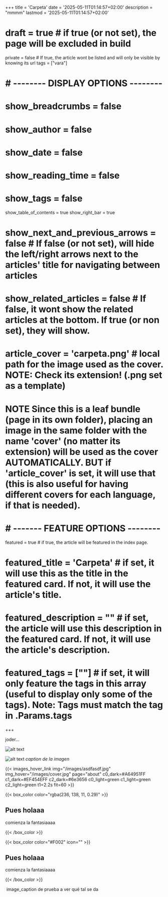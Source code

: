 +++
title = 'Carpeta'
date = '2025-05-11T01:14:57+02:00'
description = "mmmm"
lastmod = '2025-05-11T01:14:57+02:00'
# draft = true # if true (or not set), the page will be excluded in build
private = false # If true, the article wont be listed and will only be visible by knowing its url
tags = ["vara"]
# # -------- DISPLAY OPTIONS --------
# show_breadcrumbs = false
# show_author = false
# show_date = false
# show_reading_time = false
# show_tags = false
show_table_of_contents = true
show_right_bar = true
# show_next_and_previous_arrows = false # If false (or not set), will hide the left/right arrows next to the articles' title for navigating between articles
# show_related_articles = false # If false, it wont show the related articles at the bottom. If true (or non set), they will show.
# article_cover = 'carpeta.png' # local path for the image used as the cover. NOTE: Check its extension! (.png set as a template)
# NOTE Since this is a leaf bundle (page in its own folder), placing an image in the same folder with the name 'cover' (no matter its extension) will be used as the cover AUTOMATICALLY. BUT if 'article_cover' is set, it will use that (this is also useful for having different covers for each language, if that is needed).
# # ------- FEATURE OPTIONS --------
featured = true # if true, the article will be featured in the index page.
# featured_title = 'Carpeta' # if set, it will use this as the title in the featured card. If not, it will use the article's title.
# featured_description = "" # if set, the article will use this description in the featured card. If not, it will use the article's description.
# featured_tags = [""] # if set, it will only feature the tags in this array (useful to display only some of the tags). Note: Tags must match the tag in .Params.tags

+++


joder...

![alt text](images/asdfasdf.jpg "caption")


![alt text](images/asdfasdf.jpg)
*caption de la imagen*


{{< images_hover_link img="/images/asdfasdf.jpg" img_hover="/images/cover.jpg" page="about" c0_dark=#A64951FF c1_dark=#EF454EFF c2_dark=#6e3656 c0_light=green c1_light=green c2_light=green t1=2.2s fit=60 >}}



{{< box_color color="rgba(236, 138, 11, 0.29)" >}}

## Pues holaaa

comienza la fantasiaaaa

{{< /box_color >}}


{{< box_color color="#F002" icon="" >}}

## Pues holaaa

comienza la fantasiaaaa

{{< /box_color >}}






<section>
    <img src="images/asdfasdf.jpg" alt>
    <span>image_caption de prueba a ver qué tal se da</span>
</section>